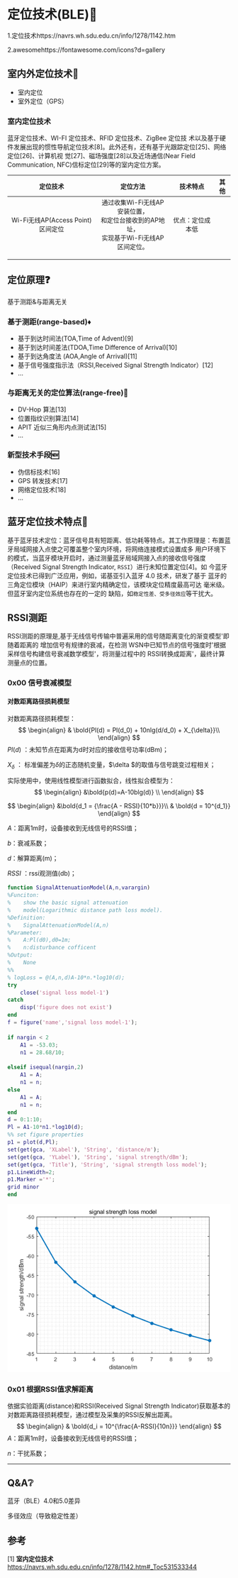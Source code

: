 # 定位技术(BLE):round_pushpin:

1.定位技术https://navrs.wh.sdu.edu.cn/info/1278/1142.htm

2.awesomehttps://fontawesome.com/icons?d=gallery

## 室内外定位技术:door:

- 室内定位 
-  室外定位（GPS）

### 室内定位技术

蓝牙定位技术、WI-FI 定位技术、RFID 定位技术、ZigBee 定位技 术以及基于硬件发展出现的惯性导航定位技术[8]。此外还有，还有基于光跟踪定位[25]、网络定位[26]、计算机视 觉[27]、磁场强度[28]以及近场通信(Near Field Communication, NFC)信标定位[29]等的室内定位方案。

|             定位技术              |                           定位方法                           |        技术特点        | 其他 |
| :-------------------------------: | :----------------------------------------------------------: | :--------------------: | :--: |
| Wi-Fi无线AP(Access Point)区间定位 | 通过收集Wi-Fi无线AP安装位置，<br />和定位台接收到的AP地址，<br />实现基于Wi-Fi无线AP区间定位。 | 优点：定位成本低<br /> |      |
|                                   |                                                              |                        |      |
|                                   |                                                              |                        |      |
|                                   |                                                              |                        |      |



## 定位原理:question:

基于测距&与距离无关

### 基于测距​(range-based):diamonds:

- 基于到达时间法(TOA,Time of Advent)[9]
- 基于到达时间差法(TDOA,Time Difference of Arrival)[10]
- 基于到达角度法 (AOA,Angle of Arrival)[11]
- 基于信号强度指示法（RSSI,Received Signal Strength Indicator）[12]
- ...

### 与距离无关的定位算法​(​range-free):diamond_shape_with_a_dot_inside:

- DV-Hop 算法[13]
- 位置指纹识别算法[14]
- APIT 近似三角形内点测试法[15]
- ...

### 新型技术手段:new:

- 伪信标技术[16]
- GPS 转发技术[17]
- 网络定位技术[18]
- ...

## 蓝牙定位技术特点:large_blue_circle:

基于蓝牙技术定位：蓝牙信号具有短距离、低功耗等特点。其工作原理是：布置蓝牙局域网接入点使之可覆盖整个室内环境，将网络连接模式设置成多 用户环境下的模式，当蓝牙模块开启时，通过测量蓝牙局域网接入点的接收信号强度（Received Signal Strength Indicator, `RSSI`）进行未知位置定位[4]。如 今蓝牙定位技术已得到广泛应用，例如，诺基亚引入蓝牙 4.0 技术，研发了基于 蓝牙的三角定位模块（HAIP）来进行室内精确定位，该模块定位精度最高可达 毫米级。但蓝牙室内定位系统也存在的一定的 缺陷，如`稳定性差、受多径效应`等干扰大。

## RSSI测距

RSSI测距的原理是,基于无线信号传输中普遍采用的信号随距离变化的渐变模型'即随着距离的 增加信号有规律的衰减，在检测 WSN中已知节点的信号强度时'根据采样信号构建信号衰减数学模型'，将测量过程中的 RSSI转换成距离'，最终计算 测量点的位置。

### 0x00 信号衰减模型

#### 对数距离路径损耗模型

对数距离路径损耗模型：
$$
\begin{align}
& \bold{Pl(d) = Pl(d_0) + 10nlg(d/d_0) + X_{\delta}}\\
\end{align}
$$
$Pl(d)$ ：未知节点在距离为d时对应的接收信号功率(dBm)；

$X_{\delta}$ ： 标准偏差为$\delta$的正态随机变量，$\delta $的取值与信号跳变过程相关；



实际使用中，使用线性模型进行函数拟合，线性拟合模型为：
$$
\begin{align}
&\bold{p(d)=A-10blg(d)} \\
\end{align}
$$

$$
\begin{align}
&\bold{d_1 = {\frac{A - RSSI}{10*b}}}\\
& \bold{d = 10^{d_1}}
\end{align}
$$




$A$：距离1m时，设备接收到无线信号的RSSI值；

$b$：衰减系数；

$d$：解算距离(m)；

$RSSI$ ：rssi观测值(db)；



```matlab
function SignalAttenuationModel(A,n,varargin)
%Funciton:
%    show the basic signal attenuation
%    model(Logarithmic distance path loss model).
%Definition:
%    SignalAttenuationModel(A,n)
%Parameter:
%    A:Pl(d0),d0=1m;
%    n:disturbance cofficent
%Output:
%    None
%%
% logLoss = @(A,n,d)A-10*n.*log10(d);
try
    close('signal loss model-1')
catch
    disp('figure does not exist')
end
f = figure('name','signal loss model-1');

if nargin < 2
    A1 = -53.03;
    n1 = 28.68/10;
    
elseif isequal(nargin,2)
    A1 = A;
    n1 = n;
else
    A1 = A;
    n1 = n;
end
d = 0:1:10;
Pl = A1-10*n1.*log10(d);
%% set figure properties
p1 = plot(d,Pl);
set(get(gca, 'XLabel'), 'String', 'distance/m');
set(get(gca, 'YLabel'), 'String', 'signal strength/dBm');
set(get(gca, 'Title'), 'String', 'signal strength loss model');
p1.LineWidth=2;
p1.Marker ='*';
grid minor
end
```

![lossmodel](figure/lossmodel.png)



### 0x01 根据RSSI值求解距离

依据实验距离(distance)和RSSI(Received Signal Strength Indicator)获取基本的对数距离路径损耗模型，通过模型及采集的RSSI反解出距离。
$$
\begin{align}
& \bold{d_i = 10^{\frac{A-RSSI}{10n}}}
\end{align}
$$
$A$：距离1m时，设备接收到无线信号的RSSI值；

$n$：干扰系数；







---

## Q&A:grey_question:

蓝牙（BLE）4.0和5.0差异

多径效应（导致稳定性差）



## 参考

[1] **室内定位技术** https://navrs.wh.sdu.edu.cn/info/1278/1142.htm#_Toc531533344